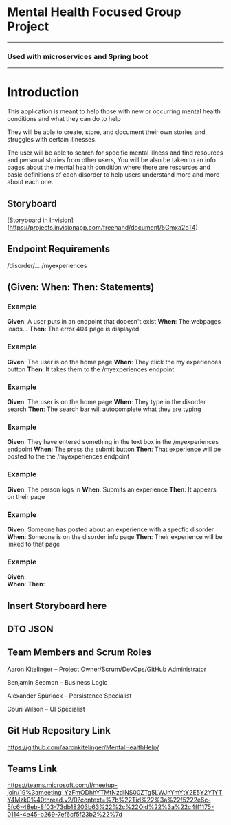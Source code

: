 # Mental Health Focused Group Project
---

### Used with microservices and Spring boot
---

# Introduction

This application is meant to help those with new or occurring mental health conditions and what they can do to help

They will be able to create, store, and document their own stories and struggles with certain illnesses.

The user will be able to search for specific mental illness and find resources and personal stories from other users, You will be also be taken to an info pages about the 
mental health condition where there are resources and basic definitions of each disorder to help users understand more and more about each one.

## Storyboard
[Storyboard in Invision] (https://projects.invisionapp.com/freehand/document/5Gmxa2oT4)
## Endpoint Requirements 
/disorder/…
/myexperiences

## (Given: When: Then: Statements)


### Example
**Given**: A user puts in an endpoint that dooesn't exist
**When**: The webpages loads...
**Then**: The error 404 page is displayed

### Example
**Given**: The user is on the home page
**When**: They click the my experiences button
**Then**: It takes them to the /myexperiences endpoint

### Example
**Given**: The user is on the home page
**When**: They type in the disorder search 
**Then**: The search bar will autocomplete what they are typing

### Example
**Given**: They have entered something in the text box in the /myexperiences endpoint
**When**: The press the submit button
**Then**: That experience will be posted to the the /myexperiences endpoint

### Example
**Given**: The person logs in 
**When**: Submits an experience
**Then**: It appears on their page

### Example
**Given**: Someone has posted about an experience with a specfic disorder 
**When**: Someone is on the disorder info page
**Then**: Their experience will be linked to that page

### Example
**Given**:  
**When**:
**Then**:

## Insert Storyboard here


## DTO JSON

## Team Members and Scrum Roles

Aaron Kitelinger – Project Owner/Scrum/DevOps/GitHub Administrator

Benjamin Seamon – Business Logic

Alexander Spurlock – Persistence Specialist

Couri Wilson – UI Specialist

## Git Hub Repository Link

https://github.com/aaronkitelinger/MentalHealthHelp/

## Teams Link
https://teams.microsoft.com/l/meetup-join/19%3ameeting_YzFmODhhYTMtNzdlNS00ZTg5LWJhYmYtY2E5Y2Y1YTY4Mzk0%40thread.v2/0?context=%7b%22Tid%22%3a%22f5222e6c-5fc6-48eb-8f03-73db18203b63%22%2c%22Oid%22%3a%22c4ff1175-0114-4e45-b269-7ef6cf5f23b2%22%7d
